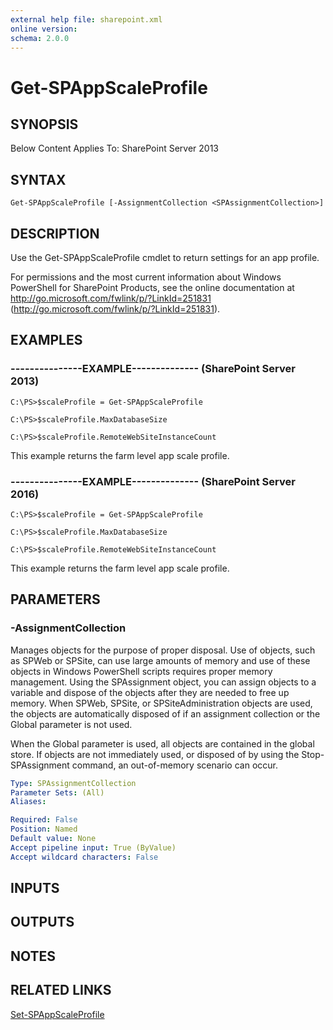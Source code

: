 ```yaml
---
external help file: sharepoint.xml
online version: 
schema: 2.0.0
---
```


# Get-SPAppScaleProfile

## SYNOPSIS
Below Content Applies To: SharePoint Server 2013

## SYNTAX

```
Get-SPAppScaleProfile [-AssignmentCollection <SPAssignmentCollection>]
```

## DESCRIPTION
Use the Get-SPAppScaleProfile cmdlet to return settings for an app profile.

For permissions and the most current information about Windows PowerShell for SharePoint Products, see the online documentation at http://go.microsoft.com/fwlink/p/?LinkId=251831 (http://go.microsoft.com/fwlink/p/?LinkId=251831).

## EXAMPLES

### ---------------EXAMPLE-------------- (SharePoint Server 2013)
```
C:\PS>$scaleProfile = Get-SPAppScaleProfile

C:\PS>$scaleProfile.MaxDatabaseSize

C:\PS>$scaleProfile.RemoteWebSiteInstanceCount
```

This example returns the farm level app scale profile.

### ---------------EXAMPLE-------------- (SharePoint Server 2016)
```
C:\PS>$scaleProfile = Get-SPAppScaleProfile

C:\PS>$scaleProfile.MaxDatabaseSize

C:\PS>$scaleProfile.RemoteWebSiteInstanceCount
```

This example returns the farm level app scale profile.

## PARAMETERS

### -AssignmentCollection
Manages objects for the purpose of proper disposal.
Use of objects, such as SPWeb or SPSite, can use large amounts of memory and use of these objects in Windows PowerShell scripts requires proper memory management.
Using the SPAssignment object, you can assign objects to a variable and dispose of the objects after they are needed to free up memory.
When SPWeb, SPSite, or SPSiteAdministration objects are used, the objects are automatically disposed of if an assignment collection or the Global parameter is not used.

When the Global parameter is used, all objects are contained in the global store.
If objects are not immediately used, or disposed of by using the Stop-SPAssignment command, an out-of-memory scenario can occur.

```yaml
Type: SPAssignmentCollection
Parameter Sets: (All)
Aliases: 

Required: False
Position: Named
Default value: None
Accept pipeline input: True (ByValue)
Accept wildcard characters: False
```

## INPUTS

## OUTPUTS

## NOTES

## RELATED LINKS

[Set-SPAppScaleProfile]()

